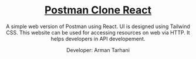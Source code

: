 <h1 align="center">
  <a href="https://rohan-hari.github.io/arman-postman/">
     Postman Clone React
  </a>
</h1>
<p align="center">
A simple web version of Postman using React. UI is designed using Tailwind CSS. This website can be used for accessing resources on web via HTTP. It helps developers in API developement. 
</p>

<p align="center">
Developer: Arman Tarhani
</p>
